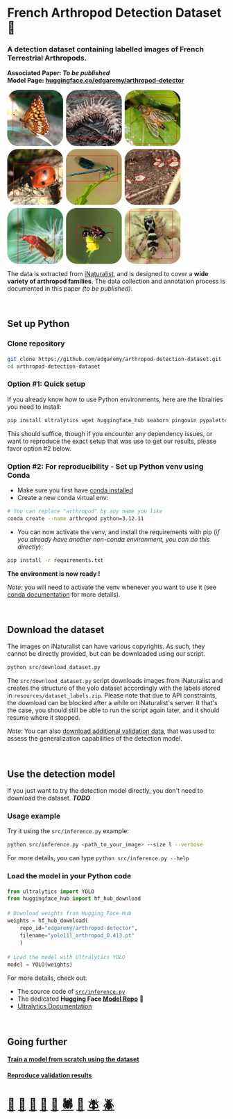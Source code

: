 # French Arthropod Detection Dataset 🐞

### A detection dataset containing labelled images of **French Terrestrial Arthropods**. 

**Associated Paper: *To be published*** \
**Model Page: [huggingface.co/edgaremy/arthropod-detector](https://huggingface.co/edgaremy/arthropod-detector)** 

<img src="https://github.com/edgaremy/arthropod-detection-dataset/blob/main/resources/dataset_thumbnail.png?raw=true" width="400" align="center">

The data is extracted from [iNaturalist](https://www.inaturalist.org), and is designed to cover a **wide variety of arthropod families**. The data collection and annotation process is documented in this paper *(to be published)*.

<br />

## Set up Python

### Clone repository

```bash
git clone https://github.com/edgaremy/arthropod-detection-dataset.git
cd arthropod-detection-dataset
```
### Option #1: Quick setup
If you already know how to use Python environments, here are the librairies you need to install:

```bash
pip install ultralytics wget huggingface_hub seaborn pingouin pypalettes
```
This should suffice, though if you encounter any dependency issues, or want to reproduce the exact setup that was use to get our results, please favor option #2 below.

### Option #2: For reproducibility - Set up Python venv using Conda

- Make sure you first have [conda installed](https://docs.conda.io/projects/conda/en/latest/user-guide/install/index.html)
- Create a new conda virtual env:
```bash
# You can replace "arthropod" by any name you like
conda create --name arthropod python=3.12.11
```
- You can now activate the venv, and install the requirements with pip (*if you already have another non-conda environment, you can do this directly*):
```bash
pip install -r requirements.txt
```

**The environment is now ready !**

*Note:* you will need to activate the venv whenever you want to use it (see [conda documentation](https://docs.conda.io/projects/conda/en/latest/user-guide/tasks/manage-environments.html) for more details).


<br />

## Download the dataset

The images on iNaturalist can have various copyrights. As such, they cannot be directly provided, but can be downloaded using our script.

```bash
python src/download_dataset.py
```

The `src/download_dataset.py` script downloads images from iNaturalist and creates the structure of the yolo dataset accordingly with the labels stored in `resources/dataset_labels.zip`. Please note that due to API constraints, the download can be blocked after a while on iNaturalist's server. It that's the case, you should still be able to run the script again later, and it should resume where it stopped. 

*Note:* You can also [download additional validation data](/validation/README.md#download-additional-validation-datasets), that was used to assess the generalization capabilities of the detection model.

<br />

## Use the detection model

If you just want to try the detection model directly, you don't need to download the dataset. ***TODO***

### Usage example

Try it using the `src/inference.py` example:
```bash
python src/inference.py <path_to_your_image> --size l --verbose
```
For more details, you can type `python src/inference.py --help`

### Load the model in your Python code

```python
from ultralytics import YOLO
from huggingface_hub import hf_hub_download

# Download weights from Hugging Face Hub
weights = hf_hub_download(
    repo_id="edgaremy/arthropod-detector",
    filename="yolo11l_arthropod_0.413.pt"
    )

# Load the model with Ultralytics YOLO
model = YOLO(weights)
```

For more details, check out:
- The source code of [`src/inference.py`](src/inference.py)
- The dedicated **Hugging Face [Model Repo](https://huggingface.co/edgaremy/arthropod-detector)** 🤗
- [Ultralytics Documentation](https://docs.ultralytics.com/)

<br />

## Going further

#### [Train a model from scratch using the dataset](/training)

#### [Reproduce validation results](/validation)

#
# [🐞](https://www.gbif.org/species/165599324)  [🐜](https://www.gbif.org/species/4342)  [🦋](https://www.gbif.org/species/797)  [🦗](https://www.gbif.org/species/1718308)  [🐝](https://www.gbif.org/species/1341976)  [🕷️](https://www.gbif.org/species/1496)  [🐛](https://www.gbif.org/species/797)  [🪰](https://www.gbif.org/species/1524843)  [🪲](https://www.gbif.org/species/1043502)
